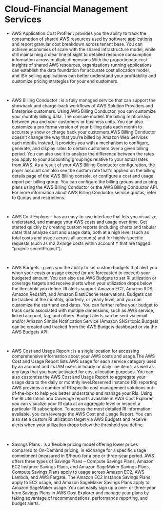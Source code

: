 # Cloud-Financial Management Services

- AWS Application Cost Proﬁler : provides you the ability to track the consumption of shared AWS resources
used by software applications and report granular cost breakdown across tenant base. You can achieve
economies of scale with the shared infrastructure model, while still maintaining a clear line of sight to
detailed resource consumption information across multiple dimensions.With the proportionate cost insights of shared AWS resources, organizations running applications can
establish the data foundation for accurate cost allocation model, and ISV selling applications can better
understand your proﬁtability and customize pricing strategies for your end customers.
<br>

- AWS Billing Conductor : is a fully managed service that can support the showback and charge-back
workﬂows of AWS Solution Providers and Enterprise customers. Using AWS Billing Conductor, you can
customize your monthly billing data. The console models the billing relationship between you and your
customers or business units. You can also customize a pro forma version of your billing data each month
to accurately show or charge back your customers.AWS Billing Conductor doesn't change the way that you're billed by Amazon Web Services each month.
Instead, it provides you with a mechanism to conﬁgure, generate, and display rates to certain customers
over a given billing period. You can also use it to analyze the diﬀerence between the rates you apply
to your accounting groupings relative to your actual rates from AWS. As a result of your AWS Billing
Conductor conﬁguration, the payer account can also see the custom rate that's applied on the billing
details page of the AWS Billing console, or conﬁgure a cost and usage report per billing group.
You can conﬁgure the billing groups and pricing plans using the AWS Billing Conductor or the AWS
Billing Conductor API. For more information about AWS Billing Conductor service quotas, refer to Quotas
and restrictions.

<br>

- AWS Cost Explorer : has an easy-to-use interface that lets you visualize, understand, and manage your
AWS costs and usage over time. Get started quickly by creating custom reports (including charts and
tabular data) that analyze cost and usage data, both at a high level (such as total costs and usage across
all accounts) and for highly-speciﬁc requests (such as m2.2xlarge costs within account Y that are tagged
“project: secretProject”).

<br>

- AWS Budgets : gives you the ability to set custom budgets that alert you when your costs or usage exceed
(or are forecasted to exceed) your budgeted amount. You can also use AWS Budgets to set RI utilization
or coverage targets and receive alerts when your utilization drops below the threshold you deﬁne. RI
alerts support Amazon EC2, Amazon RDS, Amazon Redshift, and Amazon ElastiCache reservations.
Budgets can be tracked at the monthly, quarterly, or yearly level, and you can customize the start and
end dates. You can further reﬁne your budget to track costs associated with multiple dimensions, such as
AWS service, linked account, tag, and others. Budget alerts can be sent via email and/or Amazon Simple
Notiﬁcation Service (Amazon SNS) topic.Budgets can be created and tracked from the AWS Budgets dashboard or via the AWS Budgets API.

<br>

- AWS Cost and Usage Report : is a single location for accessing comprehensive information about your
AWS costs and usage.The AWS Cost and Usage Report lists AWS usage for each service category used by an account and its
IAM users in hourly or daily line items, as well as any tags that you have activated for cost allocation
purposes. You can also customize the AWS Cost and Usage Report to aggregate your usage data to the
daily or monthly level.Reserved Instance (RI) reporting AWS provides a number of RI-speciﬁc cost management solutions out-of-the-box to help you better
understand and manage your RIs. Using the RI Utilization and Coverage reports available in AWS Cost
Explorer, you can visualize your RI data at an aggregate level or inspect a particular RI subscription. To
access the most detailed RI information available, you can leverage the AWS Cost and Usage Report. You
can also set a custom RI utilization target via AWS Budgets and receive alerts when your utilization drops
below the threshold you deﬁne.

<br>

- Savings Plans : is a ﬂexible pricing model oﬀering lower prices compared to On-Demand pricing, in
exchange for a speciﬁc usage commitment (measured in $/hour) for a one or three-year period. AWS
oﬀers three types of Savings Plans – Compute Savings Plans, Amazon EC2 Instance Savings Plans,
and Amazon SageMaker Savings Plans. Compute Savings Plans apply to usage across Amazon EC2,
AWS Lambda, and AWS Fargate. The Amazon EC2 Instance Savings Plans apply to EC2 usage, and
Amazon SageMaker Savings Plans apply to Amazon SageMaker usage. You can easily sign up a one-
or three-year term Savings Plans in AWS Cost Explorer and manage your plans by taking advantage of
recommendations, performance reporting, and budget alerts.
